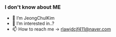 ### I don't know about ME

- 👋 I’m JeongChulKim
- 👀 I’m interested in..?
- 📫 How to reach me -> rlawjdcjf411@naver.com

<!---
jhtpo1230/jhtpo1230 is a ✨ special ✨ repository because its `README.md` (this file) appears on your GitHub profile.
You can click the Preview link to take a look at your changes.
--->
